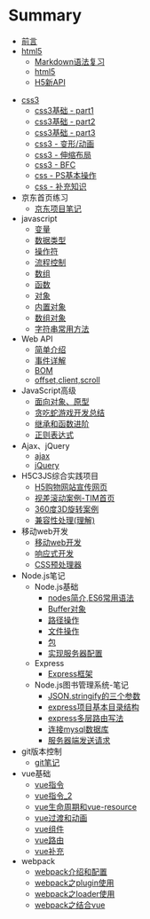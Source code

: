 # Summary

* [前言](README.md)
* [html5]()
  * [Markdown语法复习](./html5/Markdown语法遗忘点.md)
  * [html5](./html5/html5.md)
  * [H5新API](html5/H5新API.md)

- [css3]()
  - [css3基础 - part1](css3/css_part1.md)
  - [css3基础 - part2](css3/css_part2.md)
  - [css3基础 - part3](css3/css_part3.md)
  - [css3 - 变形/动画](css3/css_part4.md)
  - [css3 - 伸缩布局](css3/css_part5.md)
  - [css3 - BFC](css3/css_BFC.md)
  - [css - PS基本操作](css3/css_ps基本操作.md)
  - [css - 补充知识](css3/css_补充知识.md)
- 京东首页练习
  - [京东项目笔记](jd_note/jd_note.md)
- javascript
  - [变量](javascript/1.变量.md)
  - [数据类型](javascript/2.数据类型.md)
  - [操作符](javascript/3.操作符.md)
  - [流程控制](javascript/4.流程控制.md)
  - [数组](javascript/5.数组.md)
  - [函数](javascript/6.函数.md)
  - [对象](javascript/7.对象.md)
  - [内置对象](javascript/8.内置对象.md)
  - [数组对象](javascript/9.数组对象.md)
  - [字符串常用方法](javascript/10.字符串常用方法.md)
- Web API
  - [简单介绍](WebAPI/WebAPI_part1.md)
  - [事件详解](WebAPI/WebAPI_part2_事件详解.md)
  - [BOM](WebAPI/WebAPI_part3_BOM.md)
  - [offset,client,scroll](WebAPI/WebAPI_part4_offset_client_scroll.md)
- JavaScript高级
  - [面向对象、原型](JavaScript高级/part1.md)
  - [贪吃蛇游戏开发总结](JavaScript高级/part2_贪吃蛇游戏总结.md)
  - [继承和函数进阶](JavaScript高级/part3_继承和函数进阶.md)
  - [正则表达式](JavaScript高级/part4_正则表达式.md)
- Ajax、jQuery
  - [ajax](Ajax、jQuery/ajax.md)
  - [jQuery](Ajax、jQuery/jQuery.md)
- H5C3JS综合实践项目
  - [H5购物网站宣传网页](H5C3js综合实践项目/H5购物网站宣传网站/购物网站宣传页面.md)
  - [视差滚动案例-TIM首页](H5C3js综合实践项目/视差滚动案例/视差滚动案例.md)
  - [360度3D旋转案例](H5C3js综合实践项目/360度3d旋转/360度3d旋转.md)
  - [兼容性处理(理解)](H5C3js综合实践项目/H5购物网站宣传网站/兼容性处理.md)
- 移动web开发
  - [移动web开发](移动web开发/1.移动web开发.md)
  - [响应式开发](移动web开发/2.响应式开发.md)
  - [CSS预处理器](移动web开发/3.CSS预处理器.md)
- Node.js笔记
  - Node.js基础
    - [nodes简介,ES6常用语法](nodejs笔记/nodejs基础/1.nodejs简介ES6常用语法.md)
    - [Buffer对象](nodejs笔记/nodejs基础/2.Buffer对象.md)
    - [路径操作](nodejs笔记/nodejs基础/3.路径操作.md)
    - [文件操作](nodejs笔记/nodejs基础/4.文件操作.md)
    - [包](nodejs笔记/nodejs基础/5.包.md)
    - [实现服务器配置](nodejs笔记/nodejs基础/6.实现服务器配置.md)
  - Express
    - [Express框架](nodejs笔记/Express/1.express框架.md)
  - Node.js图书管理系统-笔记
    - [JSON.stringify的三个参数](nodejs笔记/nodejs图书管理系统/part1-JSON.stringify的三个参数.md)
    - [express项目基本目录结构](nodejs笔记/nodejs图书管理系统/part2-express项目基本目录结构.md)
    - [express多层路由写法](nodejs笔记/nodejs图书管理系统/part3-express多层路由写法.md)
    - [连接mysql数据库](nodejs笔记/nodejs图书管理系统/part4-连接mysql数据库.md)
    - [服务器端发送请求](nodejs笔记/nodejs图书管理系统/part5-服务器端发送请求.md)
- git版本控制
  - [git笔记](git笔记/git笔记.md)
- vue基础
  - [vue指令](vue基础/vue指令.md)
  - [vue指令_2](vue基础/vue指令_2.md)
  - [vue生命周期和vue-resource](vue基础/vue生命周期和vue-resource.md)
  - [vue过渡和动画](vue基础/vue过渡和动画.md)
  - [vue组件](vue基础/vue组件.md)
  - [vue路由](vue基础/vue路由.md)
  - [vue补充](vue基础/vue补充.md)
- webpack
  - [webpack介绍和配置](webpack/webpack介绍和配置.md)
  - [webpack之plugin使用](webpack/webpack之plugin使用.md)
  - [webpack之loader使用](webpack/webpack之loader使用.md)
  - [webpack之结合vue](webpack/webpack之结合vue.md)